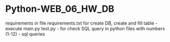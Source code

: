 # Python-WEB_06_HW_DB

requirements in file requirements.txt
for create DB, create and fill table - execute main.py
test.py - for check SQL query in python
files with numbers (1-12) - sql queries
